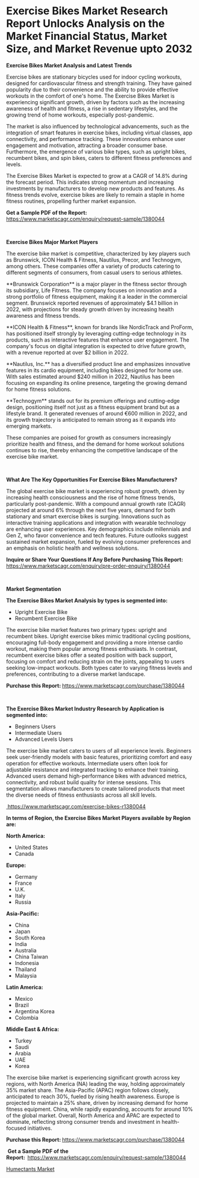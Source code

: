 <p><h1>Exercise Bikes Market Research Report Unlocks Analysis on the Market Financial Status, Market Size, and Market Revenue upto 2032</h1></p><p><strong>Exercise Bikes Market Analysis and Latest Trends</strong></p>
<p><p>Exercise bikes are stationary bicycles used for indoor cycling workouts, designed for cardiovascular fitness and strength training. They have gained popularity due to their convenience and the ability to provide effective workouts in the comfort of one's home. The Exercise Bikes Market is experiencing significant growth, driven by factors such as the increasing awareness of health and fitness, a rise in sedentary lifestyles, and the growing trend of home workouts, especially post-pandemic. </p><p>The market is also influenced by technological advancements, such as the integration of smart features in exercise bikes, including virtual classes, app connectivity, and performance tracking. These innovations enhance user engagement and motivation, attracting a broader consumer base. Furthermore, the emergence of various bike types, such as upright bikes, recumbent bikes, and spin bikes, caters to different fitness preferences and levels.</p><p>The Exercise Bikes Market is expected to grow at a CAGR of 14.8% during the forecast period. This indicates strong momentum and increasing investments by manufacturers to develop new products and features. As fitness trends evolve, exercise bikes are likely to remain a staple in home fitness routines, propelling further market expansion.</p></p>
<p><strong>Get a Sample PDF of the Report:&nbsp;</strong> <a href="https://www.marketscagr.com/enquiry/request-sample/1380044?utm_campaign=2041&utm_medium=2&utm_source=Github&utm_content=ia&utm_term=08022025&utm_id=exercise-bikes">https://www.marketscagr.com/enquiry/request-sample/1380044</a></p>
<p>&nbsp;</p>
<p><strong>Exercise Bikes Major Market Players</strong></p>
<p><p>The exercise bike market is competitive, characterized by key players such as Brunswick, ICON Health & Fitness, Nautilus, Precor, and Technogym, among others. These companies offer a variety of products catering to different segments of consumers, from casual users to serious athletes.</p><p>**Brunswick Corporation** is a major player in the fitness sector through its subsidiary, Life Fitness. The company focuses on innovation and a strong portfolio of fitness equipment, making it a leader in the commercial segment. Brunswick reported revenues of approximately $4.1 billion in 2022, with projections for steady growth driven by increasing health awareness and fitness trends.</p><p>**ICON Health & Fitness**, known for brands like NordicTrack and ProForm, has positioned itself strongly by leveraging cutting-edge technology in its products, such as interactive features that enhance user engagement. The company's focus on digital integration is expected to drive future growth, with a revenue reported at over $2 billion in 2022.</p><p>**Nautilus, Inc.** has a diversified product line and emphasizes innovative features in its cardio equipment, including bikes designed for home use. With sales estimated around $240 million in 2022, Nautilus has been focusing on expanding its online presence, targeting the growing demand for home fitness solutions.</p><p>**Technogym** stands out for its premium offerings and cutting-edge design, positioning itself not just as a fitness equipment brand but as a lifestyle brand. It generated revenues of around €600 million in 2022, and its growth trajectory is anticipated to remain strong as it expands into emerging markets.</p><p>These companies are poised for growth as consumers increasingly prioritize health and fitness, and the demand for home workout solutions continues to rise, thereby enhancing the competitive landscape of the exercise bike market.</p></p>
<p>&nbsp;</p>
<p><strong>What Are The Key Opportunities For Exercise Bikes Manufacturers?</strong></p>
<p><p>The global exercise bike market is experiencing robust growth, driven by increasing health consciousness and the rise of home fitness trends, particularly post-pandemic. With a compound annual growth rate (CAGR) projected at around 6% through the next five years, demand for both stationary and smart exercise bikes is surging. Innovations such as interactive training applications and integration with wearable technology are enhancing user experiences. Key demographics include millennials and Gen Z, who favor convenience and tech features. Future outlooks suggest sustained market expansion, fueled by evolving consumer preferences and an emphasis on holistic health and wellness solutions.</p></p>
<p><strong>Inquire or Share Your Questions If Any Before Purchasing This Report:</strong> <a href="https://www.marketscagr.com/enquiry/pre-order-enquiry/1380044?utm_campaign=2041&utm_medium=2&utm_source=Github&utm_content=ia&utm_term=08022025&utm_id=exercise-bikes">https://www.marketscagr.com/enquiry/pre-order-enquiry/1380044</a></p>
<p>&nbsp;</p>
<p><strong>Market Segmentation</strong></p>
<p><strong>The Exercise Bikes Market Analysis by types is segmented into:</strong></p>
<p><ul><li>Upright Exercise Bike</li><li>Recumbent Exercise Bike</li></ul></p>
<p><p>The exercise bike market features two primary types: upright and recumbent bikes. Upright exercise bikes mimic traditional cycling positions, encouraging full-body engagement and providing a more intense cardio workout, making them popular among fitness enthusiasts. In contrast, recumbent exercise bikes offer a seated position with back support, focusing on comfort and reducing strain on the joints, appealing to users seeking low-impact workouts. Both types cater to varying fitness levels and preferences, contributing to a diverse market landscape.</p></p>
<p><strong>Purchase this Report:&nbsp;</strong><a href="https://www.marketscagr.com/purchase/1380044?utm_campaign=2041&utm_medium=2&utm_source=Github&utm_content=ia&utm_term=08022025&utm_id=exercise-bikes">https://www.marketscagr.com/purchase/1380044</a></p>
<p>&nbsp;</p>
<p><strong>The Exercise Bikes Market Industry Research by Application is segmented into:</strong></p>
<p><ul><li>Beginners Users</li><li>Intermediate Users</li><li>Advanced Levels Users</li></ul></p>
<p><p>The exercise bike market caters to users of all experience levels. Beginners seek user-friendly models with basic features, prioritizing comfort and easy operation for effective workouts. Intermediate users often look for adjustable resistance and integrated tracking to enhance their training. Advanced users demand high-performance bikes with advanced metrics, connectivity, and robust build quality for intense sessions. This segmentation allows manufacturers to create tailored products that meet the diverse needs of fitness enthusiasts across all skill levels.</p></p>
<p><a href="https://www.marketscagr.com/exercise-bikes-r1380044?utm_campaign=2041&utm_medium=2&utm_source=Github&utm_content=ia&utm_term=08022025&utm_id=exercise-bikes">&nbsp;https://www.marketscagr.com/exercise-bikes-r1380044</a></p>
<p><strong>In terms of Region, the Exercise Bikes Market Players available by Region are:</strong></p>
<p>
    <p> <strong> North America: </strong>
        <ul>
            <li>United States</li>
            <li>Canada</li>
        </ul>
        </p> 
    <p> <strong> Europe: </strong>
        <ul>
            <li>Germany</li>
            <li>France</li>
            <li>U.K.</li>
            <li>Italy</li>
            <li>Russia</li>
        </ul>
        </p> 
    <p> <strong> Asia-Pacific: </strong>
        <ul>
            <li>China</li>
            <li>Japan</li>
            <li>South Korea</li>
            <li>India</li>
            <li>Australia</li>
            <li>China Taiwan</li>
            <li>Indonesia</li>
            <li>Thailand</li>
            <li>Malaysia</li>
        </ul>
        </p> 
    <p> <strong> Latin America: </strong>
        <ul>
            <li>Mexico</li>
            <li>Brazil</li>
            <li>Argentina Korea</li>
            <li>Colombia</li>
        </ul>
        </p> 
    <p> <strong> Middle East & Africa: </strong>
        <ul>
            <li>Turkey</li>
            <li>Saudi</li>
            <li>Arabia</li>
            <li>UAE</li>
            <li>Korea</li>
        </ul>
    </p>
    </p>
<p><p>The exercise bike market is experiencing significant growth across key regions, with North America (NA) leading the way, holding approximately 35% market share. The Asia-Pacific (APAC) region follows closely, anticipated to reach 30%, fueled by rising health awareness. Europe is projected to maintain a 25% share, driven by increasing demand for home fitness equipment. China, while rapidly expanding, accounts for around 10% of the global market. Overall, North America and APAC are expected to dominate, reflecting strong consumer trends and investment in health-focused initiatives.</p></p>
<p><strong>Purchase this Report: </strong><a href="https://www.marketscagr.com/purchase/1380044?utm_campaign=2041&utm_medium=2&utm_source=Github&utm_content=ia&utm_term=08022025&utm_id=exercise-bikes">https://www.marketscagr.com/purchase/1380044</a></p>
<p>&nbsp;<strong>Get a Sample PDF of the Report:&nbsp;&nbsp;</strong><a href="https://www.marketscagr.com/enquiry/request-sample/1380044?utm_campaign=2041&utm_medium=2&utm_source=Github&utm_content=ia&utm_term=08022025&utm_id=exercise-bikes">https://www.marketscagr.com/enquiry/request-sample/1380044</a></p>
<p><strong></strong></p>
<p><p><a href="https://github.com/JakirUddin651/Market-Research-Report-List-1/blob/main/humectants-market.md?utm_campaign=2041&utm_medium=2&utm_source=Github&utm_content=ia&utm_term=08022025&utm_id=exercise-bikes">Humectants Market</a></p></p>
